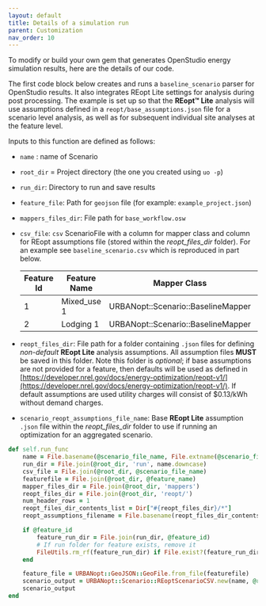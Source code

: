 ```yaml
---
layout: default
title: Details of a simulation run
parent: Customization
nav_order: 10
---
```


To modify or build your own gem that generates OpenStudio energy simulation results, here are the details of our code.

The first code block below creates and runs a `baseline_scenario` parser for OpenStudio results. It also integrates REopt Lite settings for analysis during post processing. The example is set up so that the **REopt™ Lite** analysis will use assumptions defined in a `reopt/base_assumptions.json` file for a scenario level analysis, as well as for subsequent individual site analyses at the feature level. 

Inputs to this function are defined as follows:

- `name` : name of Scenario
- `root_dir` = Project directory (the one you created using `uo -p`)
- `run_dir`: Directory to run and save results
- `feature_file`: Path for `geojson` file (for example: `example_project.json`)
- `mappers_files_dir`: File path for `base_workflow.osw`
- `csv_file`: `csv` ScenarioFile with a column for mapper class and column for REopt assumptions file (stored within the _reopt_files_dir_ folder). For an example see `baseline_scenario.csv` which is reproduced in part below.

  | Feature Id | Feature Name | Mapper Class                       | REopt Assumptions     |
  |------------|--------------|------------------------------------|-----------------------|
  | 1          | Mixed_use 1  | URBANopt::Scenario::BaselineMapper | base_assumptions.json |
  | 2          | Lodging 1    | URBANopt::Scenario::BaselineMapper | base_assumptions.json |

- `reopt_files_dir`: File path for a folder containing `.json` files for defining _non-default_ **REopt Lite** analysis assumptions. All assumption files **MUST** be saved in this folder. Note this folder is _optional_; if base assumptions are not provided for a feature, then defaults will be used as defined in [https://developer.nrel.gov/docs/energy-optimization/reopt-v1/](https://developer.nrel.gov/docs/energy-optimization/reopt-v1/). If default assumptions are used utility charges will consist of $0.13/kWh without demand charges.
- `scenario_reopt_assumptions_file_name`: Base **REopt Lite** assumption `.json` file within the _reopt_files_dir_ folder to use if running an optimization for an aggregated scenario.

```ruby
def self.run_func
    name = File.basename(@scenario_file_name, File.extname(@scenario_file_name))
    run_dir = File.join(@root_dir, 'run', name.downcase)
    csv_file = File.join(@root_dir, @scenario_file_name)
    featurefile = File.join(@root_dir, @feature_name)
    mapper_files_dir = File.join(@root_dir, 'mappers')
    reopt_files_dir = File.join(@root_dir, 'reopt/')
    num_header_rows = 1
    reopt_files_dir_contents_list = Dir["#{reopt_files_dir}/*"]
    reopt_assumptions_filename = File.basename(reopt_files_dir_contents_list[0])

    if @feature_id
        feature_run_dir = File.join(run_dir, @feature_id)
        # If run folder for feature exists, remove it
        FileUtils.rm_rf(feature_run_dir) if File.exist?(feature_run_dir)
    end

    feature_file = URBANopt::GeoJSON::GeoFile.from_file(featurefile)
    scenario_output = URBANopt::Scenario::REoptScenarioCSV.new(name, @root_dir, run_dir, feature_file, mapper_files_dir, csv_file, num_header_rows, reopt_files_dir, reopt_assumptions_filename)
    scenario_output
end
```
